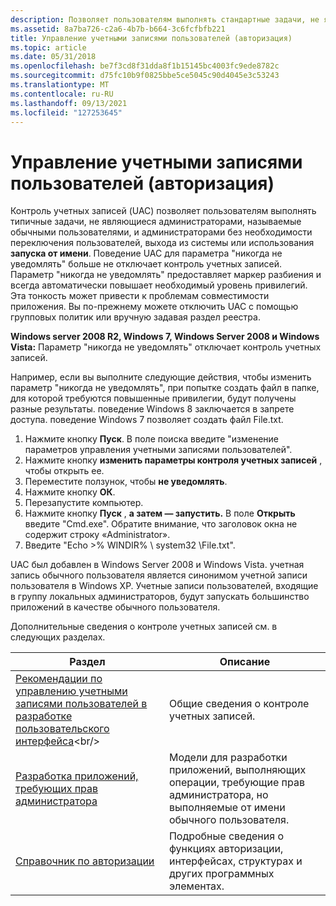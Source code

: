 ```yaml
---
description: Позволяет пользователям выполнять стандартные задачи, не являющиеся администраторами, называемые обычными пользователями, и администраторами без необходимости переключения пользователей, выхода из системы или использования запуска от имени.
ms.assetid: 8a7ba726-c2a6-4b7b-b664-3c6fcfbfb221
title: Управление учетными записями пользователей (авторизация)
ms.topic: article
ms.date: 05/31/2018
ms.openlocfilehash: be7f3cd8f31dda8f1b15145bc4003fc9ede8782c
ms.sourcegitcommit: d75fc10b9f0825bbe5ce5045c90d4045e3c53243
ms.translationtype: MT
ms.contentlocale: ru-RU
ms.lasthandoff: 09/13/2021
ms.locfileid: "127253645"
---
```

# <a name="user-account-control-authorization"></a>Управление учетными записями пользователей (авторизация)

Контроль учетных записей (UAC) позволяет пользователям выполнять типичные задачи, не являющиеся администраторами, называемые обычными пользователями, и администраторами без необходимости переключения пользователей, выхода из системы или использования **запуска от имени**. Поведение UAC для параметра "никогда не уведомлять" больше не отключает контроль учетных записей. Параметр "никогда не уведомлять" предоставляет маркер разбиения и всегда автоматически повышает необходимый уровень привилегий. Эта тонкость может привести к проблемам совместимости приложения. Вы по-прежнему можете отключить UAC с помощью групповых политик или вручную задавая раздел реестра.

**Windows server 2008 R2, Windows 7, Windows Server 2008 и Windows Vista:** Параметр "никогда не уведомлять" отключает контроль учетных записей.

Например, если вы выполните следующие действия, чтобы изменить параметр "никогда не уведомлять", при попытке создать файл в папке, для которой требуются повышенные привилегии, будут получены разные результаты. поведение Windows 8 заключается в запрете доступа. поведение Windows 7 позволяет создать файл File.txt.

1.  Нажмите кнопку **Пуск**. В поле поиска введите "изменение параметров управления учетными записями пользователей".
2.  Нажмите кнопку **изменить параметры контроля учетных записей** , чтобы открыть ее.
3.  Переместите ползунок, чтобы **не уведомлять**.
4.  Нажмите кнопку **ОК**.
5.  Перезапустите компьютер.
6.  Нажмите кнопку **Пуск** , **а затем — запустить.** В поле **Открыть** введите "Cmd.exe". Обратите внимание, что заголовок окна не содержит строку «Administrator».
7.  Введите "Echo >% WINDIR% \\ system32 \\File.txt".

UAC был добавлен в Windows Server 2008 и Windows Vista. учетная запись обычного пользователя является синонимом учетной записи пользователя в Windows XP. Учетные записи пользователей, входящие в группу локальных администраторов, будут запускать большинство приложений в качестве обычного пользователя.

Дополнительные сведения о контроле учетных записей см. в следующих разделах.



| Раздел                                                                                                                                        | Описание                                                                                                                                   |
|----------------------------------------------------------------------------------------------------------------------------------------------|-----------------------------------------------------------------------------------------------------------------------------------------------|
| [Рекомендации по управлению учетными записями пользователей в разработке пользовательского интерфейса](https://msdn.microsoft.com/library/aa511445(l=en-us,v=MSDN.10).aspx)<br/> | Общие сведения о контроле учетных записей.<br/>                                                                                                     |
| [Разработка приложений, требующих прав администратора](developing-applications-that-require-administrator-privilege.md)<br/>  | Модели для разработки приложений, выполняющих операции, требующие прав администратора, но выполняемые от имени обычного пользователя.<br/> |
| [Справочник по авторизации](authorization-reference.md)<br/>                                                                            | Подробные сведения о функциях авторизации, интерфейсах, структурах и других программных элементах.<br/>                        |



 

 

 




